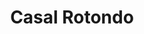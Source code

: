 ---
title: Casal Rotondo

mediaPath: /videos/cr_13_bulwerc1890-1080p.mp4
mediaPosition:  []
mediaRotation:  []
mediaScale: 1
cameraFOV: 60

cameraPosition:  []
cameraTarget:  []

animationEntry: 
---